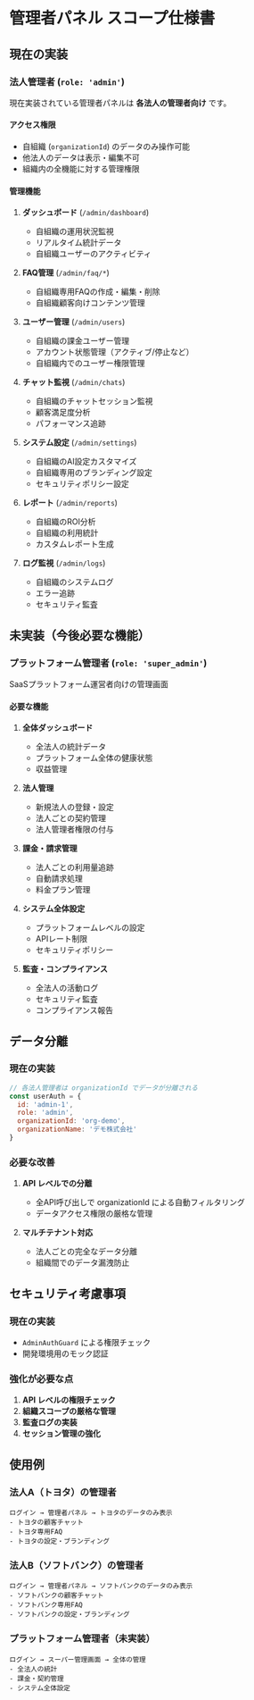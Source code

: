 # 管理者パネル スコープ仕様書

## 現在の実装

### 法人管理者 (`role: 'admin'`)
現在実装されている管理者パネルは **各法人の管理者向け** です。

#### アクセス権限
- 自組織 (`organizationId`) のデータのみ操作可能
- 他法人のデータは表示・編集不可
- 組織内の全機能に対する管理権限

#### 管理機能
1. **ダッシュボード** (`/admin/dashboard`)
   - 自組織の運用状況監視
   - リアルタイム統計データ
   - 自組織ユーザーのアクティビティ

2. **FAQ管理** (`/admin/faq/*`)
   - 自組織専用FAQの作成・編集・削除
   - 自組織顧客向けコンテンツ管理

3. **ユーザー管理** (`/admin/users`)
   - 自組織の課金ユーザー管理
   - アカウント状態管理（アクティブ/停止など）
   - 自組織内でのユーザー権限管理

4. **チャット監視** (`/admin/chats`)
   - 自組織のチャットセッション監視
   - 顧客満足度分析
   - パフォーマンス追跡

5. **システム設定** (`/admin/settings`)
   - 自組織のAI設定カスタマイズ
   - 自組織専用のブランディング設定
   - セキュリティポリシー設定

6. **レポート** (`/admin/reports`)
   - 自組織のROI分析
   - 自組織の利用統計
   - カスタムレポート生成

7. **ログ監視** (`/admin/logs`)
   - 自組織のシステムログ
   - エラー追跡
   - セキュリティ監査

## 未実装（今後必要な機能）

### プラットフォーム管理者 (`role: 'super_admin'`)
SaaSプラットフォーム運営者向けの管理画面

#### 必要な機能
1. **全体ダッシュボード**
   - 全法人の統計データ
   - プラットフォーム全体の健康状態
   - 収益管理

2. **法人管理**
   - 新規法人の登録・設定
   - 法人ごとの契約管理
   - 法人管理者権限の付与

3. **課金・請求管理**
   - 法人ごとの利用量追跡
   - 自動請求処理
   - 料金プラン管理

4. **システム全体設定**
   - プラットフォームレベルの設定
   - APIレート制限
   - セキュリティポリシー

5. **監査・コンプライアンス**
   - 全法人の活動ログ
   - セキュリティ監査
   - コンプライアンス報告

## データ分離

### 現在の実装
```javascript
// 各法人管理者は organizationId でデータが分離される
const userAuth = {
  id: 'admin-1',
  role: 'admin',
  organizationId: 'org-demo',
  organizationName: 'デモ株式会社'
}
```

### 必要な改善
1. **API レベルでの分離**
   - 全API呼び出しで organizationId による自動フィルタリング
   - データアクセス権限の厳格な管理

2. **マルチテナント対応**
   - 法人ごとの完全なデータ分離
   - 組織間でのデータ漏洩防止

## セキュリティ考慮事項

### 現在の実装
- `AdminAuthGuard` による権限チェック
- 開発環境用のモック認証

### 強化が必要な点
1. **API レベルの権限チェック**
2. **組織スコープの厳格な管理**
3. **監査ログの実装**
4. **セッション管理の強化**

## 使用例

### 法人A（トヨタ）の管理者
```
ログイン → 管理者パネル → トヨタのデータのみ表示
- トヨタの顧客チャット
- トヨタ専用FAQ
- トヨタの設定・ブランディング
```

### 法人B（ソフトバンク）の管理者
```
ログイン → 管理者パネル → ソフトバンクのデータのみ表示
- ソフトバンクの顧客チャット
- ソフトバンク専用FAQ  
- ソフトバンクの設定・ブランディング
```

### プラットフォーム管理者（未実装）
```
ログイン → スーパー管理画面 → 全体の管理
- 全法人の統計
- 課金・契約管理
- システム全体設定
``` 